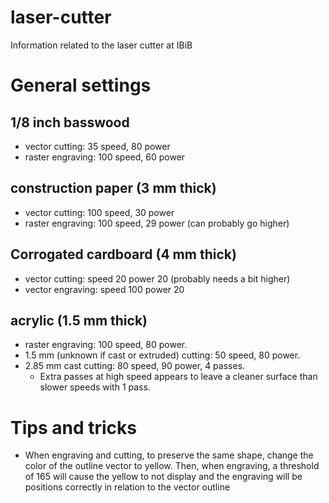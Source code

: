 # laser-cutter
Information related to the laser cutter at IBiB

# General settings

## 1/8 inch basswood

- vector cutting: 35 speed, 80 power
- raster engraving: 100 speed, 60 power

## construction paper (3 mm thick)

- vector cutting: 100 speed, 30 power
- raster engraving: 100 speed, 29 power (can probably go higher)

## Corrogated cardboard (4 mm thick)

- vector cutting: speed 20 power 20 (probably needs a bit higher)
- vector engraving: speed 100 power 20


## acrylic (1.5 mm thick)

- raster engraving: 100 speed, 80 power.
- 1.5 mm (unknown if cast or extruded) cutting: 50 speed, 80 power.
- 2.85 mm cast cutting: 80 speed, 90 power, 4 passes.
    - Extra passes at high speed appears to leave a cleaner surface than slower speeds with 1 pass.

# Tips and tricks

- When engraving and cutting, to preserve the same shape, change the color of the outline vector to yellow. Then, when engraving, a threshold of 165 will cause the yellow to not display and the engraving will be positions correctly in relation to the vector outline